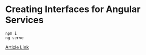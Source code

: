 # Creating Interfaces for Angular Services

```
npm i
ng serve
```

[Article Link](https://hackernoon.com/creating-interfaces-for-angular-services-1bb41fbbe47c)

